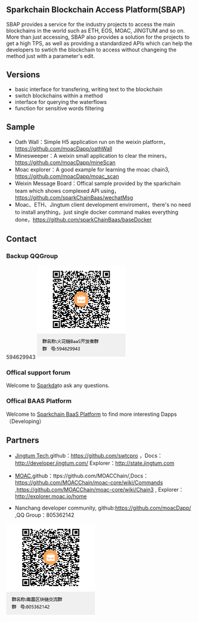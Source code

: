 ## Sparkchain Blockchain Access Platform(SBAP)

SBAP provides a service for the industry projects to access the main blockchains in the world such as ETH, EOS, MOAC, JINGTUM and so on. More than just accessing, SBAP also provides a solution for the projects to get a high TPS, as well as providing a standardized APIs which can help the developers to swtich the blockchain to access without changeing the method just with a parameter's edit.

## Versions

<!-- ### <a href="./doc/v0.9.8/index.md"> 火花链BaaS接入平台 0.9.8版API文档</a> -->
   - basic interface for transfering, writing text to the blockchain
   - switch blockchains within a method
   - interface for querying the waterflows
   - function for sensitive words filtering

## Sample

 - Oath Wall：Simple H5 application run on the weixin platform，https://github.com/moacDapp/oathWall
 - Minesweeper：A weixin small application to clear the miners，https://github.com/moacDapp/mineScan
 - Moac explorer：A good example for learning the moac chain3, https://github.com/moacDapp/moac_scan
 - Weixin Message Board：Offical sample provided by the sparkchain team which shows complexed API using，https://github.com/sparkChainBaas/wechatMsg
 - Moac、ETH、Jingtum client development enviroment，there's no need to install anything，just single docker command makes everything done，https://github.com/sparkChainBaas/baseDocker

## Contact

### Backup QQGroup
  594629943
![QQ Group：594629943](./doc/sp.png)

### Offical support forum
  Welcome to <a href="http://sparkda.com/">Sparkda</a>to ask any questions.

### Offical BAAS Platform
  Welcome to <a href="http://baas.sparkchain.cn/">Sparkchain BaaS Platform</a> to find more interesting Dapps（Developing）


## Partners

 - <a href="https://www.jingtum.com/">Jingtum Tech</a>,github：https://github.com/swtcpro ，Docs：http://developer.jingtum.com/  Explorer：http://state.jingtum.com

 - <a href="http://www.moac.io/">MOAC</a>,github：ttps://github.com/MOACChain/,Docs：https://github.com/MOACChain/moac-core/wiki/Commands ,https://github.com/MOACChain/moac-core/wiki/Chain3 , Explorer：http://explorer.moac.io/home

 - Nanchang developer community, github:https://github.com/moacDapp/ ,QQ Group：805362142

 ![QQ Group：805362142](./doc/nc.png)
